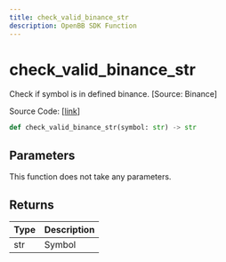 ```yaml
---
title: check_valid_binance_str
description: OpenBB SDK Function
---
```


# check_valid_binance_str

Check if symbol is in defined binance. [Source: Binance]

Source Code: [[link](https://github.com/OpenBB-finance/OpenBBTerminal/tree/main/openbb_terminal/cryptocurrency/due_diligence/binance_model.py#L96)]

```python
def check_valid_binance_str(symbol: str) -> str
```
## Parameters

This function does not take any parameters.

## Returns

| Type | Description |
| ---- | ----------- |
| str | Symbol |

